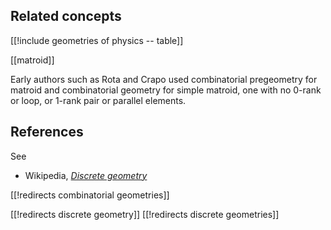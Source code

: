 
## Related concepts

[[!include geometries of physics -- table]]

[[matroid]]

Early authors such as Rota and Crapo used combinatorial pregeometry for matroid and combinatorial geometry for simple matroid, one with no 0-rank or loop, or 1-rank pair or parallel elements.

## References

See

* Wikipedia, _[Discrete geometry](http://en.wikipedia.org/wiki/Discrete_geometry)_

[[!redirects combinatorial geometries]]

[[!redirects discrete geometry]]
[[!redirects discrete geometries]]


